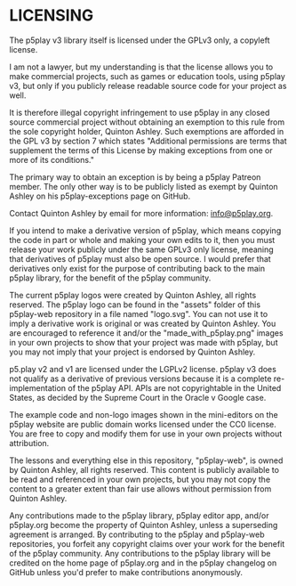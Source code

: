 # LICENSING

The p5play v3 library itself is licensed under the GPLv3 only, a copyleft license.

I am not a lawyer, but my understanding is that the license allows you to make commercial projects, such as games or education tools, using p5play v3, but only if you publicly release readable source code for your project as well.

It is therefore illegal copyright infringement to use p5play in any closed source commercial project without obtaining an exemption to this rule from the sole copyright holder, Quinton Ashley. Such exemptions are afforded in the GPL v3 by section 7 which states "Additional permissions are terms that supplement the terms of this
License by making exceptions from one or more of its conditions."

The primary way to obtain an exception is by being a p5play Patreon member. The only other way is to be publicly listed as exempt by Quinton Ashley on his p5play-exceptions page on GitHub.

Contact Quinton Ashley by email for more information: info@p5play.org.

If you intend to make a derivative version of p5play, which means copying the code in part or whole and making your own edits to it, then you must release your work publicly under the same GPLv3 only license, meaning that derivatives of p5play must also be open source. I would prefer that derivatives only exist for the purpose of contributing back to the main p5play library, for the benefit of the p5play community.

The current p5play logos were created by Quinton Ashley, all rights reserved. The p5play logo can be found in the "assets" folder of this p5play-web repository in a file named "logo.svg". You can not use it to imply a derivative work is original or was created by Quinton Ashley. You are encouraged to reference it and/or the "made_with_p5play.png" images in your own projects to show that your project was made with p5play, but you may not imply that your project is endorsed by Quinton Ashley.

p5.play v2 and v1 are licensed under the LGPLv2 license. p5play v3 does not qualify as a derivative of previous versions because it is a complete re-implementation of the p5play API. APIs are not copyrightable in the United States, as decided by the Supreme Court in the Oracle v Google case.

The example code and non-logo images shown in the mini-editors on the p5play website are public domain works licensed under the CC0 license. You are free to copy and modify them for use in your own projects without attribution.

The lessons and everything else in this repository, "p5play-web", is owned by Quinton Ashley, all rights reserved. This content is publicly available to be read and referenced in your own projects, but you may not copy the content to a greater extent than fair use allows without permission from Quinton Ashley.

Any contributions made to the p5play library, p5play editor app, and/or p5play.org become the property of Quinton Ashley, unless a superseding agreement is arranged. By contributing to the p5play and p5play-web repositories, you forfeit any copyright claims over your work for the benefit of the p5play community. Any contributions to the p5play library will be credited on the home page of p5play.org and in the p5play changelog on GitHub unless you'd prefer to make contributions anonymously.
